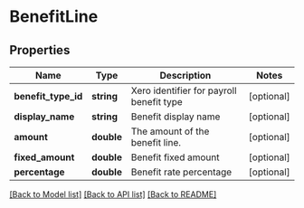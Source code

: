 # BenefitLine

## Properties
Name | Type | Description | Notes
------------ | ------------- | ------------- | -------------
**benefit_type_id** | **string** | Xero identifier for payroll benefit type | [optional] 
**display_name** | **string** | Benefit display name | [optional] 
**amount** | **double** | The amount of the benefit line. | [optional] 
**fixed_amount** | **double** | Benefit fixed amount | [optional] 
**percentage** | **double** | Benefit rate percentage | [optional] 

[[Back to Model list]](../README.md#documentation-for-models) [[Back to API list]](../README.md#documentation-for-api-endpoints) [[Back to README]](../README.md)


